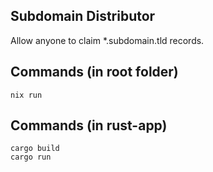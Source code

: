 ## Subdomain Distributor

Allow anyone to claim \*.subdomain.tld records.

## Commands (in root folder)

```
nix run
```

## Commands (in rust-app)

```
cargo build
cargo run
```
